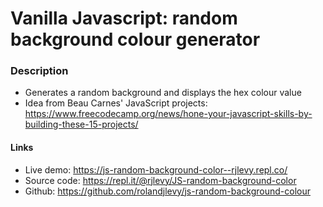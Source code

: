 # Vanilla Javascript: random background colour generator

### Description
- Generates a random background and displays the hex colour value
- Idea from Beau Carnes' JavaScript projects: https://www.freecodecamp.org/news/hone-your-javascript-skills-by-building-these-15-projects/

#### Links
- Live demo: https://js-random-background-color--rjlevy.repl.co/
- Source code: https://repl.it/@rjlevy/JS-random-background-color
- Github: https://github.com/rolandjlevy/js-random-background-colour
